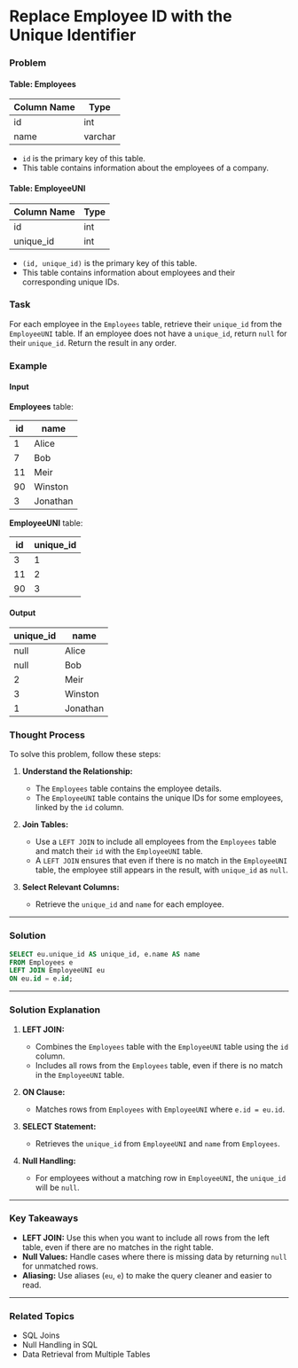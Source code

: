 # Replace Employee ID with the Unique Identifier

### Problem

#### Table: Employees

| Column Name   | Type    |
|---------------|---------|
| id            | int     |
| name          | varchar |

- `id` is the primary key of this table.
- This table contains information about the employees of a company.

#### Table: EmployeeUNI

| Column Name   | Type    |
|---------------|---------|
| id            | int     |
| unique_id     | int     |

- `(id, unique_id)` is the primary key of this table.
- This table contains information about employees and their corresponding unique IDs.

### Task

For each employee in the `Employees` table, retrieve their `unique_id` from the `EmployeeUNI` table. If an employee does not have a `unique_id`, return `null` for their `unique_id`. Return the result in any order.

### Example

#### Input

**Employees** table:

| id | name     |
|----|----------|
| 1  | Alice    |
| 7  | Bob      |
| 11 | Meir     |
| 90 | Winston  |
| 3  | Jonathan |

**EmployeeUNI** table:

| id | unique_id |
|----|-----------|
| 3  | 1         |
| 11 | 2         |
| 90 | 3         |

#### Output

| unique_id | name     |
|-----------|----------|
| null      | Alice    |
| null      | Bob      |
| 2         | Meir     |
| 3         | Winston  |
| 1         | Jonathan |

### Thought Process

To solve this problem, follow these steps:

1. **Understand the Relationship:**
   - The `Employees` table contains the employee details.
   - The `EmployeeUNI` table contains the unique IDs for some employees, linked by the `id` column.

2. **Join Tables:**
   - Use a `LEFT JOIN` to include all employees from the `Employees` table and match their `id` with the `EmployeeUNI` table.
   - A `LEFT JOIN` ensures that even if there is no match in the `EmployeeUNI` table, the employee still appears in the result, with `unique_id` as `null`.

3. **Select Relevant Columns:**
   - Retrieve the `unique_id` and `name` for each employee.

---

### Solution

```sql
SELECT eu.unique_id AS unique_id, e.name AS name
FROM Employees e
LEFT JOIN EmployeeUNI eu
ON eu.id = e.id;
```

---

### Solution Explanation

1. **LEFT JOIN:**
   - Combines the `Employees` table with the `EmployeeUNI` table using the `id` column.
   - Includes all rows from the `Employees` table, even if there is no match in the `EmployeeUNI` table.

2. **ON Clause:**
   - Matches rows from `Employees` with `EmployeeUNI` where `e.id = eu.id`.

3. **SELECT Statement:**
   - Retrieves the `unique_id` from `EmployeeUNI` and `name` from `Employees`.

4. **Null Handling:**
   - For employees without a matching row in `EmployeeUNI`, the `unique_id` will be `null`.

---

### Key Takeaways

- **LEFT JOIN:** Use this when you want to include all rows from the left table, even if there are no matches in the right table.
- **Null Values:** Handle cases where there is missing data by returning `null` for unmatched rows.
- **Aliasing:** Use aliases (`eu`, `e`) to make the query cleaner and easier to read.

---

### Related Topics

- SQL Joins
- Null Handling in SQL
- Data Retrieval from Multiple Tables
